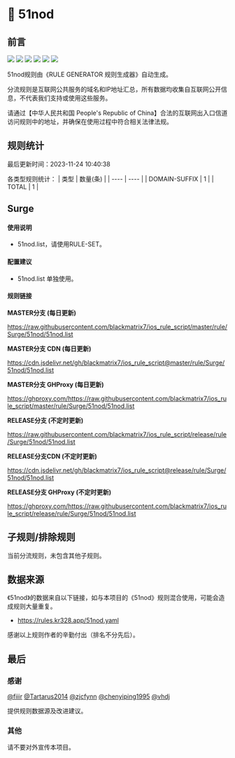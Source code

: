 # 🧸 51nod

## 前言

![](https://shields.io/badge/-移除重复规则-ff69b4) ![](https://shields.io/badge/-DOMAIN与DOMAIN--SUFFIX合并-green) ![](https://shields.io/badge/-DOMAIN--SUFFIX间合并-critical) ![](https://shields.io/badge/-DOMAIN与DOMAIN--KEYWORD合并-9cf) ![](https://shields.io/badge/-DOMAIN--SUFFIX与DOMAIN--KEYWORD合并-blue) ![](https://shields.io/badge/-IP--CIDR(6)合并-blueviolet) 

51nod规则由《RULE GENERATOR 规则生成器》自动生成。

分流规则是互联网公共服务的域名和IP地址汇总，所有数据均收集自互联网公开信息，不代表我们支持或使用这些服务。

请通过【中华人民共和国 People's Republic of China】合法的互联网出入口信道访问规则中的地址，并确保在使用过程中符合相关法律法规。

## 规则统计

最后更新时间：2023-11-24 10:40:38

各类型规则统计：
| 类型 | 数量(条)  | 
| ---- | ----  |
| DOMAIN-SUFFIX | 1  | 
| TOTAL | 1  | 


## Surge 

#### 使用说明
- 51nod.list，请使用RULE-SET。

#### 配置建议
- 51nod.list 单独使用。

#### 规则链接
**MASTER分支 (每日更新)**

https://raw.githubusercontent.com/blackmatrix7/ios_rule_script/master/rule/Surge/51nod/51nod.list

**MASTER分支 CDN (每日更新)**

https://cdn.jsdelivr.net/gh/blackmatrix7/ios_rule_script@master/rule/Surge/51nod/51nod.list

**MASTER分支 GHProxy (每日更新)**

https://ghproxy.com/https://raw.githubusercontent.com/blackmatrix7/ios_rule_script/master/rule/Surge/51nod/51nod.list

**RELEASE分支 (不定时更新)**

https://raw.githubusercontent.com/blackmatrix7/ios_rule_script/release/rule/Surge/51nod/51nod.list

**RELEASE分支CDN (不定时更新)**

https://cdn.jsdelivr.net/gh/blackmatrix7/ios_rule_script@release/rule/Surge/51nod/51nod.list

**RELEASE分支 GHProxy (不定时更新)**

https://ghproxy.com/https://raw.githubusercontent.com/blackmatrix7/ios_rule_script/release/rule/Surge/51nod/51nod.list

## 子规则/排除规则


当前分流规则，未包含其他子规则。

## 数据来源

《51nod》的数据来自以下链接，如与本项目的《51nod》规则混合使用，可能会造成规则大量重复。

- https://rules.kr328.app/51nod.yaml


感谢以上规则作者的辛勤付出（排名不分先后）。

## 最后

### 感谢

[@fiiir](https://github.com/fiiir) [@Tartarus2014](https://github.com/Tartarus2014) [@zjcfynn](https://github.com/zjcfynn) [@chenyiping1995](https://github.com/chenyiping1995) [@vhdj](https://github.com/vhdj)

提供规则数据源及改进建议。

### 其他

请不要对外宣传本项目。